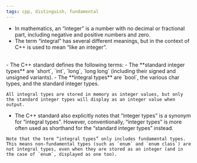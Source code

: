 ```yaml
---
tags: cpp, distinguish, fundamental
---
```


- In mathematics, an “integer” is a number with no decimal or fractional part, including negative and positive numbers and zero. 
- The term “integral” has several different meanings, but in the context of C++ is used to mean “like an integer”.
</br>
- The C++ standard defines the following terms:
	- The **standard integer types** are `short`, `int`, `long`, `long long` (including their signed and unsigned variants).
	- The **integral types** are `bool`, the various char types, and the standard integer types.

```ad-note
All integral types are stored in memory as integer values, but only the standard integer types will display as an integer value when output. 
```

- The C++ standard also explicitly notes that “integer types” is a synonym for “integral types”. However, conventionally, “integer types” is more often used as shorthand for the “standard integer types” instead.

```ad-note
Note that the term “integral types” only includes fundamental types. This means non-fundamental types (such as `enum` and `enum class`) are not integral types, even when they are stored as an integer (and in the case of `enum`, displayed as one too).
```

